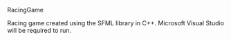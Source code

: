 RacingGame

Racing game created using the SFML library in C++. Microsoft Visual Studio will be required to run.
